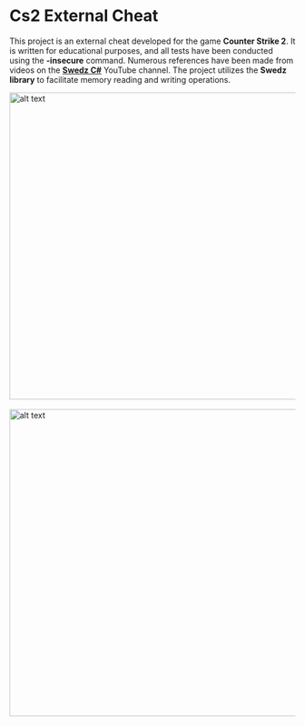 # Cs2 External Cheat

<p>This project is an external cheat developed for the game <strong>Counter Strike 2</strong>. It is written for educational purposes, and all tests have been conducted using the <strong>-insecure</strong> command. Numerous references have been made from videos on the <strong><a href="https://www.youtube.com/@SwedishTwat">Swedz C#</a></strong> YouTube channel. The project utilizes the <strong>Swedz library</strong> to facilitate memory reading and writing operations.</p>

<img src="https://i.hizliresim.com/fljas9c.jpg" alt="alt text" width="960" height="540"> <br><br>
<img src="https://i.hizliresim.com/lmmmjk5.jpg" alt="alt text" width="960" height="540"> 

